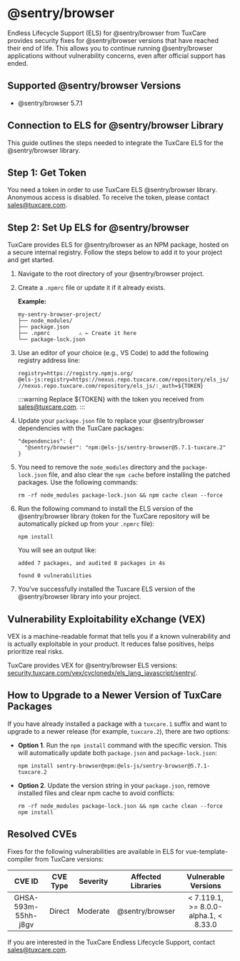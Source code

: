 # @sentry/browser

Endless Lifecycle Support (ELS) for @sentry/browser from TuxCare provides security fixes for @sentry/browser versions that have reached their end of life. This allows you to continue running @sentry/browser applications without vulnerability concerns, even after official support has ended.

## Supported @sentry/browser Versions

* @sentry/browser 5.7.1

## Connection to ELS for @sentry/browser Library

This guide outlines the steps needed to integrate the TuxCare ELS for the @sentry/browser library.

## Step 1: Get Token

You need a token in order to use TuxCare ELS @sentry/browser library. Anonymous access is disabled. To receive the token, please contact [sales@tuxcare.com](mailto:sales@tuxcare.com).

## Step 2: Set Up ELS for @sentry/browser

TuxCare provides ELS for @sentry/browser as an NPM package, hosted on a secure internal registry. Follow the steps below to add it to your project and get started.

1. Navigate to the root directory of your @sentry/browser project.
2. Create a `.npmrc` file or update it if it already exists.

   **Example:**

   ```text
   my-sentry-browser-project/
   ├── node_modules/
   ├── package.json
   ├── .npmrc         ⚠️ ← Create it here
   └── package-lock.json
   ```

3. Use an editor of your choice (e.g., VS Code) to add the following registry address line:

   <CodeWithCopy>

   ```text
   registry=https://registry.npmjs.org/
   @els-js:registry=https://nexus.repo.tuxcare.com/repository/els_js/
   //nexus.repo.tuxcare.com/repository/els_js/:_auth=${TOKEN}
   ```

   </CodeWithCopy>

   :::warning
   Replace ${TOKEN} with the token you received from [sales@tuxcare.com](mailto:sales@tuxcare.com).
   :::

4. Update your `package.json` file to replace your @sentry/browser dependencies with the TuxCare packages:

   <CodeWithCopy>

   ```text
   "dependencies": {
     "@sentry/browser": "npm:@els-js/sentry-browser@5.7.1-tuxcare.2"
   }
   ```

   </CodeWithCopy>

5. You need to remove the `node_modules` directory and the `package-lock.json` file, and also clear the `npm cache` before installing the patched packages. Use the following commands:
   
   <CodeWithCopy>

   ```text
   rm -rf node_modules package-lock.json && npm cache clean --force
   ```

   </CodeWithCopy>

6. Run the following command to install the ELS version of the @sentry/browser library (token for the TuxCare repository will be automatically picked up from your `.npmrc` file):

   <CodeWithCopy>

   ```text
   npm install
   ```

   </CodeWithCopy>

   You will see an output like:

   ```text
   added 7 packages, and audited 8 packages in 4s

   found 0 vulnerabilities
   ```

7. You've successfully installed the Tuxcare ELS version of the @sentry/browser library into your project.

## Vulnerability Exploitability eXchange (VEX) 

VEX is a machine-readable format that tells you if a known vulnerability and is actually exploitable in your product. It reduces false positives, helps prioritize real risks.

TuxCare provides VEX for @sentry/browser ELS versions: [security.tuxcare.com/vex/cyclonedx/els_lang_javascript/sentry/](https://security.tuxcare.com/vex/cyclonedx/els_lang_javascript/sentry/).

## How to Upgrade to a Newer Version of TuxCare Packages

If you have already installed a package with a `tuxcare.1` suffix and want to upgrade to a newer release (for example, `tuxcare.2`), there are two options:

* **Option 1**. Run the `npm install` command with the specific version. This will automatically update both `package.json` and `package-lock.json`:

  <CodeWithCopy>

  ```text
  npm install sentry-browser@npm:@els-js/sentry-browser@5.7.1-tuxcare.2
  ```

  </CodeWithCopy>

* **Option 2**. Update the version string in your `package.json`, remove installed files and clear npm cache to avoid conflicts:

  <CodeWithCopy>

  ```text
  rm -rf node_modules package-lock.json && npm cache clean --force
  npm install
  ```

  </CodeWithCopy>

## Resolved CVEs

Fixes for the following vulnerabilities are available in ELS for vue-template-compiler from TuxCare versions:

| CVE ID              | CVE Type | Severity | Affected Libraries    | Vulnerable Versions |
| :------------------:| :------: |:--------:|:---------------------:| :----------------: |
| GHSA-593m-55hh-j8gv | Direct   | Moderate | @sentry/browser       | < 7.119.1, >= 8.0.0-alpha.1, < 8.33.0 |

If you are interested in the TuxCare Endless Lifecycle Support, contact [sales@tuxcare.com](mailto:sales@tuxcare.com).
